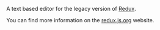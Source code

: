 A text based editor for the legacy version of [Redux](https://supravisor.github.io/Redux-Editor-Legacy/).

You can find more information on the [redux.js.org](https://redux.js.org/introduction/getting-started) website.
